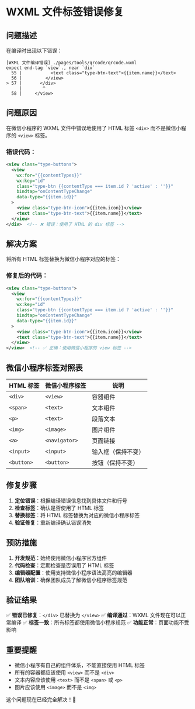 # WXML 文件标签错误修复

## 问题描述

在编译时出现以下错误：

```
[WXML 文件编译错误] ./pages/tools/qrcode/qrcode.wxml
expect end-tag `view`., near `div`
  55 |           <text class="type-btn-text">{{item.name}}</text>
  56 |         </view>
> 57 |       </div>
     |        ^
  58 |     </view>
```

## 问题原因

在微信小程序的 WXML 文件中错误地使用了 HTML 标签 `<div>` 而不是微信小程序的 `<view>` 标签。

### 错误代码：

```xml
<view class="type-buttons">
  <view
    wx:for="{{contentTypes}}"
    wx:key="id"
    class="type-btn {{contentType === item.id ? 'active' : ''}}"
    bindtap="onContentTypeChange"
    data-type="{{item.id}}"
  >
    <view class="type-btn-icon">{{item.icon}}</view>
    <text class="type-btn-text">{{item.name}}</text>
  </view>
</div>  <!-- ❌ 错误：使用了 HTML 的 div 标签 -->
```

## 解决方案

将所有 HTML 标签替换为微信小程序对应的标签：

### 修复后的代码：

```xml
<view class="type-buttons">
  <view
    wx:for="{{contentTypes}}"
    wx:key="id"
    class="type-btn {{contentType === item.id ? 'active' : ''}}"
    bindtap="onContentTypeChange"
    data-type="{{item.id}}"
  >
    <view class="type-btn-icon">{{item.icon}}</view>
    <text class="type-btn-text">{{item.name}}</text>
  </view>
</view>  <!-- ✅ 正确：使用微信小程序的 view 标签 -->
```

## 微信小程序标签对照表

| HTML 标签  | 微信小程序标签 | 说明               |
| ---------- | -------------- | ------------------ |
| `<div>`    | `<view>`       | 容器组件           |
| `<span>`   | `<text>`       | 文本组件           |
| `<p>`      | `<text>`       | 段落文本           |
| `<img>`    | `<image>`      | 图片组件           |
| `<a>`      | `<navigator>`  | 页面链接           |
| `<input>`  | `<input>`      | 输入框（保持不变） |
| `<button>` | `<button>`     | 按钮（保持不变）   |

## 修复步骤

1. **定位错误**：根据编译错误信息找到具体文件和行号
2. **检查标签**：确认是否使用了 HTML 标签
3. **替换标签**：将 HTML 标签替换为对应的微信小程序标签
4. **验证修复**：重新编译确认错误消失

## 预防措施

1. **开发规范**：始终使用微信小程序官方组件
2. **代码检查**：定期检查是否误用了 HTML 标签
3. **编辑器配置**：使用支持微信小程序语法高亮的编辑器
4. **团队培训**：确保团队成员了解微信小程序标签规范

## 验证结果

✅ **错误已修复**：`</div>` 已替换为 `</view>`
✅ **编译通过**：WXML 文件现在可以正常编译
✅ **标签一致**：所有标签都使用微信小程序规范
✅ **功能正常**：页面功能不受影响

## 重要提醒

- 微信小程序有自己的组件体系，不能直接使用 HTML 标签
- 所有的容器都应该使用 `<view>` 而不是 `<div>`
- 文本内容应该使用 `<text>` 而不是 `<span>` 或 `<p>`
- 图片应该使用 `<image>` 而不是 `<img>`

这个问题现在已经完全解决！🎉
